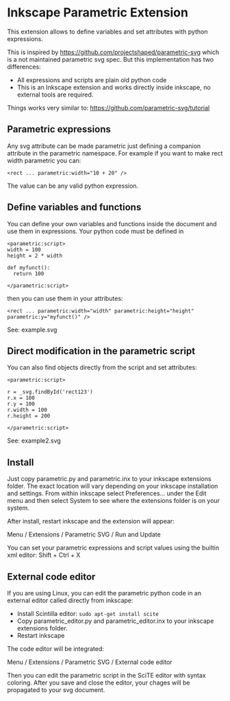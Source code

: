 # Inkscape Parametric Extension

This extension allows to define variables and set attributes with python expressions.

This is inspired by https://github.com/projectshaped/parametric-svg which is a not maintained parametric svg spec. But this implementation has two differences:

 * All expressions and scripts are plain old python code
 * This is an Inkscape extension and works directly inside inkscape, no external tools are required.

Things works very similar to: https://github.com/parametric-svg/tutorial

## Parametric expressions

Any svg attribute can be made parametric just defining a companion attribute in the parametric namespace.
For example if you want to make rect width parametric you can:

```
<rect ... parametric:width="10 + 20" />
```

The value can be any valid python expression.

## Define variables and functions

You can define your own variables and functions inside the document and use them in expressions.
Your python code must be defined in

```
<parametric:script>
width = 100
height = 2 * width

def myfunct():
  return 100

</parametric:script>
```

then you can use them in your attributes:

```
<rect ... parametric:width="width" parametric:height="height" parametric:y="myfunct()" />
```

See: example.svg

## Direct modification in the parametric script

You can also find objects directly from the script and set attributes:

```
<parametric:script>

r = _svg.findById('rect123')
r.x = 100
r.y = 100
r.width = 100
r.height = 200

</parametric:script>
```

See: example2.svg

## Install

Just copy parametric.py and parametric.inx to your inkscape extensions folder.
The exact location will vary depending on your inkscape installation and settings.
From within inkscape select Preferences... under the Edit menu and then select System
to see where the extensions folder is on your system.

After install, restart inkscape and the extension will appear:

Menu / Extensions / Parametric SVG / Run and Update

You can set your parametric expressions and script values using the builtin xml editor: Shift + Ctrl + X

## External code editor

If you are using Linux, you can edit the parametric python code in an external editor called directly from inkscape:

 * Install Scintilla editor: `sudo apt-get install scite`
 * Copy parametric_editor.py and parametric_editor.inx to your inkscape extensions folder.
 * Restart inkscape

The code editor will be integrated:

Menu / Extensions / Parametric SVG / External code editor

Then you can edit the parametric script in the SciTE editor with syntax coloring. After you save and
close the editor, your chages will be propagated to your svg document.

